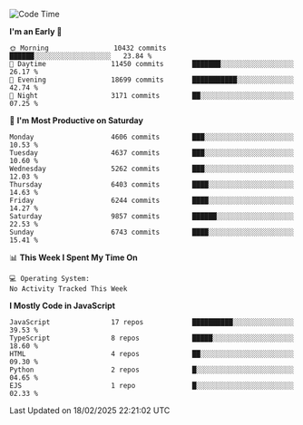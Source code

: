 <!--START_SECTION:waka-->
![Code Time](http://img.shields.io/badge/Code%20Time-3%2C498%20hrs%2059%20mins-blue)

**I'm an Early 🐤** 

```text
🌞 Morning                10432 commits       ██████░░░░░░░░░░░░░░░░░░░   23.84 % 
🌆 Daytime                11450 commits       ███████░░░░░░░░░░░░░░░░░░   26.17 % 
🌃 Evening                18699 commits       ███████████░░░░░░░░░░░░░░   42.74 % 
🌙 Night                  3171 commits        ██░░░░░░░░░░░░░░░░░░░░░░░   07.25 % 
```
📅 **I'm Most Productive on Saturday** 

```text
Monday                   4606 commits        ███░░░░░░░░░░░░░░░░░░░░░░   10.53 % 
Tuesday                  4637 commits        ███░░░░░░░░░░░░░░░░░░░░░░   10.60 % 
Wednesday                5262 commits        ███░░░░░░░░░░░░░░░░░░░░░░   12.03 % 
Thursday                 6403 commits        ████░░░░░░░░░░░░░░░░░░░░░   14.63 % 
Friday                   6244 commits        ████░░░░░░░░░░░░░░░░░░░░░   14.27 % 
Saturday                 9857 commits        ██████░░░░░░░░░░░░░░░░░░░   22.53 % 
Sunday                   6743 commits        ████░░░░░░░░░░░░░░░░░░░░░   15.41 % 
```


📊 **This Week I Spent My Time On** 

```text
💻 Operating System: 
No Activity Tracked This Week
```

**I Mostly Code in JavaScript** 

```text
JavaScript               17 repos            ██████████░░░░░░░░░░░░░░░   39.53 % 
TypeScript               8 repos             █████░░░░░░░░░░░░░░░░░░░░   18.60 % 
HTML                     4 repos             ██░░░░░░░░░░░░░░░░░░░░░░░   09.30 % 
Python                   2 repos             █░░░░░░░░░░░░░░░░░░░░░░░░   04.65 % 
EJS                      1 repo              █░░░░░░░░░░░░░░░░░░░░░░░░   02.33 % 
```




 Last Updated on 18/02/2025 22:21:02 UTC
<!--END_SECTION:waka-->

<!--
**likaiqiang/likaiqiang** is a ✨ _special_ ✨ repository because its `README.md` (this file) appears on your GitHub profile.

Here are some ideas to get you started:

- 🔭 I’m currently working on ...
- 🌱 I’m currently learning ...
- 👯 I’m looking to collaborate on ...
- 🤔 I’m looking for help with ...
- 💬 Ask me about ...
- 📫 How to reach me: ...
- 😄 Pronouns: ...
- ⚡ Fun fact: ...
-->
